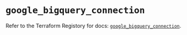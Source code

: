 # `google_bigquery_connection`

Refer to the Terraform Registory for docs: [`google_bigquery_connection`](https://registry.terraform.io/providers/hashicorp/google/5.11.0/docs/resources/bigquery_connection).
